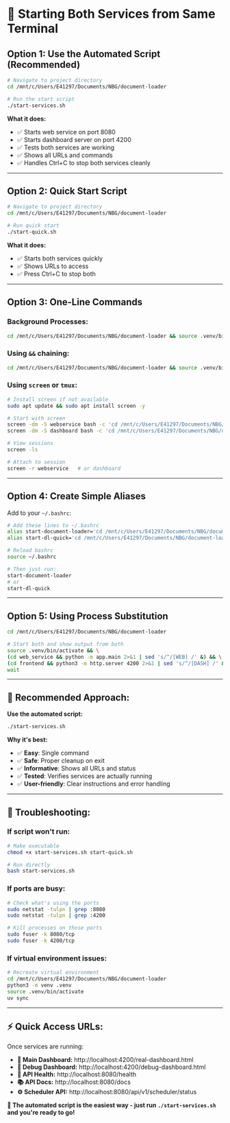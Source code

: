 # 🚀 Starting Both Services from Same Terminal

## **Option 1: Use the Automated Script (Recommended)**

```bash
# Navigate to project directory
cd /mnt/c/Users/E41297/Documents/NBG/document-loader

# Run the start script
./start-services.sh
```

**What it does:**
- ✅ Starts web service on port 8080
- ✅ Starts dashboard server on port 4200
- ✅ Tests both services are working
- ✅ Shows all URLs and commands
- ✅ Handles Ctrl+C to stop both services cleanly

---

## **Option 2: Quick Start Script**

```bash
# Navigate to project directory
cd /mnt/c/Users/E41297/Documents/NBG/document-loader

# Run quick start
./start-quick.sh
```

**What it does:**
- ✅ Starts both services quickly
- ✅ Shows URLs to access
- ✅ Press Ctrl+C to stop both

---

## **Option 3: One-Line Commands**

### **Background Processes:**
```bash
cd /mnt/c/Users/E41297/Documents/NBG/document-loader && source .venv/bin/activate && cd web_service && python -m app.main & cd ../frontend && python3 -m http.server 4200 &
```

### **Using `&&` chaining:**
```bash
cd /mnt/c/Users/E41297/Documents/NBG/document-loader && source .venv/bin/activate && (cd web_service && python -m app.main &) && (cd frontend && python3 -m http.server 4200)
```

### **Using `screen` or `tmux`:**
```bash
# Install screen if not available
sudo apt update && sudo apt install screen -y

# Start with screen
screen -dm -S webservice bash -c 'cd /mnt/c/Users/E41297/Documents/NBG/document-loader/web_service && source ../.venv/bin/activate && python -m app.main'
screen -dm -S dashboard bash -c 'cd /mnt/c/Users/E41297/Documents/NBG/document-loader/frontend && python3 -m http.server 4200'

# View sessions
screen -ls

# Attach to session
screen -r webservice   # or dashboard
```

---

## **Option 4: Create Simple Aliases**

Add to your `~/.bashrc`:

```bash
# Add these lines to ~/.bashrc
alias start-document-loader='cd /mnt/c/Users/E41297/Documents/NBG/document-loader && ./start-services.sh'
alias start-dl-quick='cd /mnt/c/Users/E41297/Documents/NBG/document-loader && ./start-quick.sh'

# Reload bashrc
source ~/.bashrc

# Then just run:
start-document-loader
# or
start-dl-quick
```

---

## **Option 5: Using Process Substitution**

```bash
cd /mnt/c/Users/E41297/Documents/NBG/document-loader

# Start both and show output from both
source .venv/bin/activate && \
(cd web_service && python -m app.main 2>&1 | sed 's/^/[WEB] /' &) && \
(cd frontend && python3 -m http.server 4200 2>&1 | sed 's/^/[DASH] /' &) && \
wait
```

---

## **🎯 Recommended Approach:**

**Use the automated script:**
```bash
./start-services.sh
```

**Why it's best:**
- ✅ **Easy**: Single command
- ✅ **Safe**: Proper cleanup on exit
- ✅ **Informative**: Shows all URLs and status
- ✅ **Tested**: Verifies services are actually running
- ✅ **User-friendly**: Clear instructions and error handling

---

## **🔧 Troubleshooting:**

### **If script won't run:**
```bash
# Make executable
chmod +x start-services.sh start-quick.sh

# Run directly
bash start-services.sh
```

### **If ports are busy:**
```bash
# Check what's using the ports
sudo netstat -tulpn | grep :8080
sudo netstat -tulpn | grep :4200

# Kill processes on those ports
sudo fuser -k 8080/tcp
sudo fuser -k 4200/tcp
```

### **If virtual environment issues:**
```bash
# Recreate virtual environment
cd /mnt/c/Users/E41297/Documents/NBG/document-loader
python3 -m venv .venv
source .venv/bin/activate
uv sync
```

---

## **⚡ Quick Access URLs:**

Once services are running:

- **🏢 Main Dashboard:** http://localhost:4200/real-dashboard.html
- **🐛 Debug Dashboard:** http://localhost:4200/debug-dashboard.html  
- **🔌 API Health:** http://localhost:8080/health
- **📚 API Docs:** http://localhost:8080/docs
- **⚙️ Scheduler API:** http://localhost:8080/api/v1/scheduler/status

**🎯 The automated script is the easiest way - just run `./start-services.sh` and you're ready to go!**